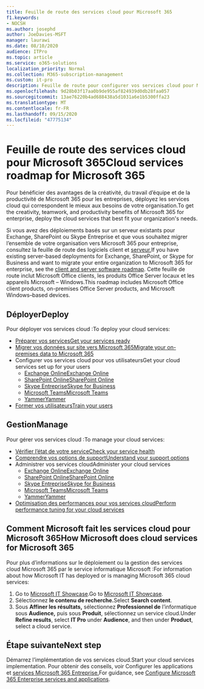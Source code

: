```yaml
---
title: Feuille de route des services cloud pour Microsoft 365
f1.keywords:
- NOCSH
ms.author: josephd
author: JoeDavies-MSFT
manager: laurawi
ms.date: 08/10/2020
audience: ITPro
ms.topic: article
ms.service: o365-solutions
localization_priority: Normal
ms.collection: M365-subscription-management
ms.custom: it-pro
description: Feuille de route pour configurer vos services cloud pour Microsoft 365.
ms.openlocfilehash: 9d28b03f17aa0b9de955af824939d0db28faa057
ms.sourcegitcommit: 13ae76220b4ad688438a5d1031a6e1b5300ffa23
ms.translationtype: MT
ms.contentlocale: fr-FR
ms.lasthandoff: 09/15/2020
ms.locfileid: "47775134"
---
```

# <a name="cloud-services-roadmap-for-microsoft-365"></a><span data-ttu-id="dfcb6-103">Feuille de route des services cloud pour Microsoft 365</span><span class="sxs-lookup"><span data-stu-id="dfcb6-103">Cloud services roadmap for Microsoft 365</span></span>

<span data-ttu-id="dfcb6-104">Pour bénéficier des avantages de la créativité, du travail d’équipe et de la productivité de Microsoft 365 pour les entreprises, déployez les services cloud qui correspondent le mieux aux besoins de votre organisation.</span><span class="sxs-lookup"><span data-stu-id="dfcb6-104">To get the creativity, teamwork, and productivity benefits of Microsoft 365 for enterprise, deploy the cloud services that best fit your organization's needs.</span></span>

<span data-ttu-id="dfcb6-105">Si vous avez des déploiements basés sur un serveur existants pour Exchange, SharePoint ou Skype Entreprise et que vous souhaitez migrer l’ensemble de votre organisation vers Microsoft 365 pour entreprise, consultez la feuille de route des logiciels client et [serveur.](client-server-software-roadmap-microsoft-365.md)</span><span class="sxs-lookup"><span data-stu-id="dfcb6-105">If you have existing server-based deployments for Exchange, SharePoint, or Skype for Business and want to migrate your entire organization to Microsoft 365 for enterprise, see the [client and server software roadmap](client-server-software-roadmap-microsoft-365.md).</span></span> <span data-ttu-id="dfcb6-106">Cette feuille de route inclut Microsoft Office clients, les produits Office Server locaux et les appareils Microsoft &ndash; Windows.</span><span class="sxs-lookup"><span data-stu-id="dfcb6-106">This roadmap includes Microsoft Office client products, on-premises Office Server products, and Microsoft Windows&ndash;based devices.</span></span>

## <a name="deploy"></a><span data-ttu-id="dfcb6-107">Déployer</span><span class="sxs-lookup"><span data-stu-id="dfcb6-107">Deploy</span></span>

<span data-ttu-id="dfcb6-108">Pour déployer vos services cloud :</span><span class="sxs-lookup"><span data-stu-id="dfcb6-108">To deploy your cloud services:</span></span>

- [<span data-ttu-id="dfcb6-109">Préparer vos services</span><span class="sxs-lookup"><span data-stu-id="dfcb6-109">Get your services ready</span></span>](configure-services-and-applications.md)
- [<span data-ttu-id="dfcb6-110">Migrer vos données sur site vers Microsoft 365</span><span class="sxs-lookup"><span data-stu-id="dfcb6-110">Migrate your on-premises data to Microsoft 365</span></span>](migrate-data-to-office-365.md)
- <span data-ttu-id="dfcb6-111">Configurer vos services cloud pour vos utilisateurs</span><span class="sxs-lookup"><span data-stu-id="dfcb6-111">Get your cloud services set up for your users</span></span>
  - [<span data-ttu-id="dfcb6-112">Exchange Online</span><span class="sxs-lookup"><span data-stu-id="dfcb6-112">Exchange Online</span></span>](https://docs.microsoft.com/Exchange/exchange-online)
  - [<span data-ttu-id="dfcb6-113">SharePoint Online</span><span class="sxs-lookup"><span data-stu-id="dfcb6-113">SharePoint Online</span></span>](https://docs.microsoft.com/sharepoint/sharepoint-online)
  - [<span data-ttu-id="dfcb6-114">Skype Entreprise</span><span class="sxs-lookup"><span data-stu-id="dfcb6-114">Skype for Business</span></span>](https://docs.microsoft.com/SkypeForBusiness/skype-for-business-online)
  - [<span data-ttu-id="dfcb6-115">Microsoft Teams</span><span class="sxs-lookup"><span data-stu-id="dfcb6-115">Microsoft Teams</span></span>](https://docs.microsoft.com/MicrosoftTeams/Teams-overview)
  - [<span data-ttu-id="dfcb6-116">Yammer</span><span class="sxs-lookup"><span data-stu-id="dfcb6-116">Yammer</span></span>](https://support.office.com/article/e1464355-1f97-49ac-b2aa-dd320b179dbe)
- [<span data-ttu-id="dfcb6-117">Former vos utilisateurs</span><span class="sxs-lookup"><span data-stu-id="dfcb6-117">Train your users</span></span>](https://docs.microsoft.com/office365/admin/admin-overview/get-started-with-office-365#training-resources-for-your-users)

## <a name="manage"></a><span data-ttu-id="dfcb6-118">Gestion</span><span class="sxs-lookup"><span data-stu-id="dfcb6-118">Manage</span></span>

<span data-ttu-id="dfcb6-119">Pour gérer vos services cloud :</span><span class="sxs-lookup"><span data-stu-id="dfcb6-119">To manage your cloud services:</span></span> 

- [<span data-ttu-id="dfcb6-120">Vérifier l’état de votre service</span><span class="sxs-lookup"><span data-stu-id="dfcb6-120">Check your service health</span></span>](view-service-health.md)
- [<span data-ttu-id="dfcb6-121">Comprendre vos options de support</span><span class="sxs-lookup"><span data-stu-id="dfcb6-121">Understand your support options</span></span>](https://support.office.com/article/Contact-support-for-business-products-Admin-Help-32a17ca7-6fa0-4870-8a8d-e25ba4ccfd4b)
- <span data-ttu-id="dfcb6-122">Administrer vos services cloud</span><span class="sxs-lookup"><span data-stu-id="dfcb6-122">Administer your cloud services</span></span>
  - [<span data-ttu-id="dfcb6-123">Exchange Online</span><span class="sxs-lookup"><span data-stu-id="dfcb6-123">Exchange Online</span></span>](https://docs.microsoft.com/Exchange/exchange-online)
  - [<span data-ttu-id="dfcb6-124">SharePoint Online</span><span class="sxs-lookup"><span data-stu-id="dfcb6-124">SharePoint Online</span></span>](https://support.office.com/article/79eb0420-8cbd-4bcb-a90b-ddc7d3ab4b3a)
  - [<span data-ttu-id="dfcb6-125">Skype Entreprise</span><span class="sxs-lookup"><span data-stu-id="dfcb6-125">Skype for Business</span></span>](https://docs.microsoft.com/SkypeForBusiness/skype-for-business-online)
  - [<span data-ttu-id="dfcb6-126">Microsoft Teams</span><span class="sxs-lookup"><span data-stu-id="dfcb6-126">Microsoft Teams</span></span>](https://docs.microsoft.com//MicrosoftTeams/quality-of-experience-review-guide)
  - [<span data-ttu-id="dfcb6-127">Yammer</span><span class="sxs-lookup"><span data-stu-id="dfcb6-127">Yammer</span></span>](https://support.office.com/article/e1464355-1f97-49ac-b2aa-dd320b179dbe)
- [<span data-ttu-id="dfcb6-128">Optimisation des performances pour vos services cloud</span><span class="sxs-lookup"><span data-stu-id="dfcb6-128">Perform performance tuning for your cloud services</span></span>](tune-microsoft-365-performance.md)

## <a name="how-microsoft-does-cloud-services-for-microsoft-365"></a><span data-ttu-id="dfcb6-129">Comment Microsoft fait les services cloud pour Microsoft 365</span><span class="sxs-lookup"><span data-stu-id="dfcb6-129">How Microsoft does cloud services for Microsoft 365</span></span>

<span data-ttu-id="dfcb6-130">Pour plus d’informations sur le déploiement ou la gestion des services cloud Microsoft 365 par le service informatique Microsoft :</span><span class="sxs-lookup"><span data-stu-id="dfcb6-130">For information about how Microsoft IT has deployed or is managing Microsoft 365 cloud services:</span></span>

1. <span data-ttu-id="dfcb6-131">Go to [Microsoft IT Showcase](https://www.microsoft.com/itshowcase).</span><span class="sxs-lookup"><span data-stu-id="dfcb6-131">Go to [Microsoft IT Showcase](https://www.microsoft.com/itshowcase).</span></span>
2. <span data-ttu-id="dfcb6-132">Sélectionnez **le contenu de recherche.**</span><span class="sxs-lookup"><span data-stu-id="dfcb6-132">Select **Search content**.</span></span>
3. <span data-ttu-id="dfcb6-133">Sous **Affiner les résultats,** sélectionnez **Professionnel de** l’informatique sous **Audience,** puis sous **Produit**, sélectionnez un service cloud.</span><span class="sxs-lookup"><span data-stu-id="dfcb6-133">Under **Refine results**, select **IT Pro** under **Audience**, and then under **Product**, select a cloud service.</span></span>

## <a name="next-step"></a><span data-ttu-id="dfcb6-134">Étape suivante</span><span class="sxs-lookup"><span data-stu-id="dfcb6-134">Next step</span></span>

<span data-ttu-id="dfcb6-135">Démarrez l’implémentation de vos services cloud.</span><span class="sxs-lookup"><span data-stu-id="dfcb6-135">Start your cloud services implementation.</span></span> <span data-ttu-id="dfcb6-136">Pour obtenir des conseils, voir Configurer les applications et [services Microsoft 365 Entreprise.](configure-services-and-applications.md)</span><span class="sxs-lookup"><span data-stu-id="dfcb6-136">For guidance, see [Configure Microsoft 365 Enterprise services and applications](configure-services-and-applications.md).</span></span>